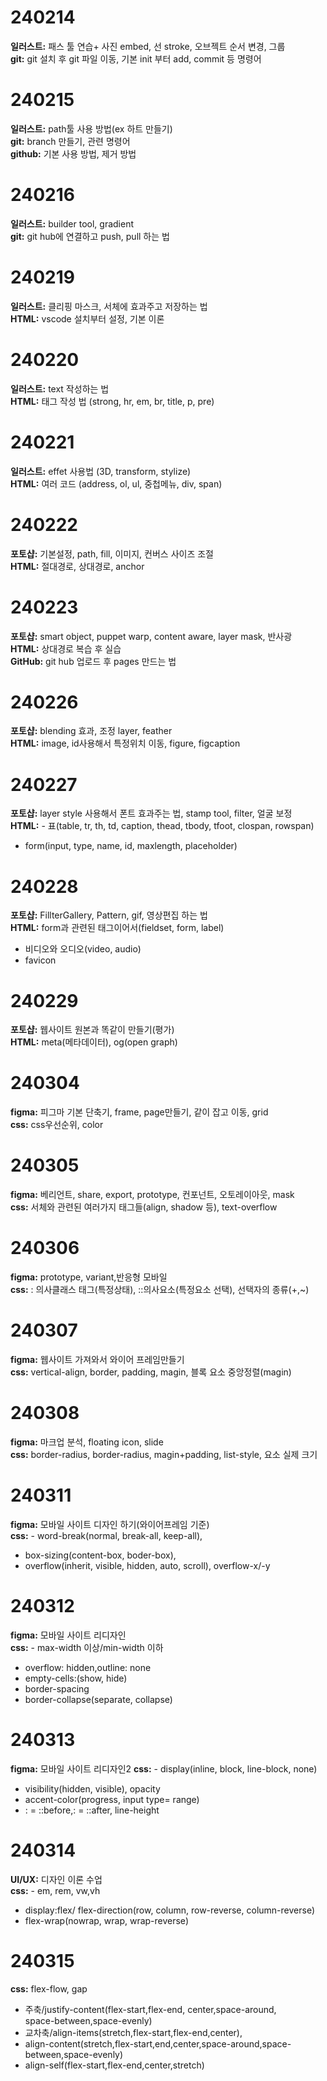 # 240214
**일러스트:** 패스 툴 연습+ 사진 embed, 선 stroke, 오브젝트 순서 변경, 그룹  
**git:** git 설치 후 git 파일 이동, 기본 init 부터 add, commit 등 명령어  

# 240215
**일러스트:** path툴 사용 방법(ex 하트 만들기)  
**git:** branch 만들기, 관련 명령어  
**github:** 기본 사용 방법, 제거 방법  

# 240216
**일러스트:** builder tool, gradient  
**git:** git hub에 연결하고 push, pull 하는 법  

# 240219
**일러스트:** 클리핑 마스크, 서체에 효과주고 저장하는 법  
**HTML:** vscode 설치부터 설정, 기본 이론  

# 240220
**일러스트:** text 작성하는 법  
**HTML:** 태그 작성 법 (strong, hr, em, br, title, p, pre)  

# 240221
**일러스트:** effet 사용법 (3D, transform, stylize)  
**HTML:** 여러 코드 (address, ol, ul, 중첩메뉴, div, span)  

# 240222
**포토샵:** 기본설정, path, fill, 이미지, 컨버스 사이즈 조절  
**HTML:** 절대경로, 상대경로, anchor  

# 240223
**포토샵:** smart object, puppet warp, content aware, layer mask, 반사광  
**HTML:** 상대경로 복습 후 실습  
**GitHub:** git hub 업로드 후 pages 만드는 법  

# 240226
**포토샵:** blending 효과, 조정 layer, feather  
**HTML:** image, id사용해서 특정위치 이동, figure, figcaption  

# 240227
**포토샵:** layer style 사용해서 폰트 효과주는 법, stamp tool, filter, 얼굴 보정  
**HTML:**  - 표(table, tr, th, td, caption, thead, tbody, tfoot, clospan, rowspan) 
 - form(input, type, name, id, maxlength, placeholder)  

# 240228
**포토샵:** FillterGallery, Pattern, gif, 영상편집 하는 법  
**HTML:** form과 관련된 태그이어서(fieldset, form, label)  
- 비디오와 오디오(video, audio)  
- favicon  

# 240229
**포토샵:** 웹사이트 원본과 똑같이 만들기(평가)  
**HTML:** meta(메타데이터), og(open graph)  

# 240304
**figma:** 피그마 기본 단축기, frame, page만들기, 같이 잡고 이동, grid  
**css:** css우선순위, color  

# 240305
**figma:** 베리언트, share, export, prototype, 컨포넌트, 오토레이아웃, mask  
**css:** 서체와 관련된 여러가지 태그들(align, shadow 등), text-overflow   

# 240306
**figma:** prototype, variant,반응형 모바일  
**css:** : 의사클래스 태그(특정상태), ::의사요소(특정요소 선택), 선택자의 종류(+,~)  

# 240307
**figma:** 웹사이트 가져와서 와이어 프레임만들기  
**css:** vertical-align, border, padding, magin, 블록 요소 중앙정렬(magin)  

# 240308
**figma:** 마크업 분석, floating icon, slide  
**css:** border-radius, border-radius, magin+padding, list-style, 요소 실제 크기  

# 240311
**figma:** 모바일 사이트 디자인 하기(와이어프레임 기준)  
**css:** - word-break(normal, break-all, keep-all),  
- box-sizing(content-box, boder-box), 
 - overflow(inherit, visible, hidden, auto, scroll), overflow-x/-y  

# 240312
**figma:** 모바일 사이트 리디자인  
**css:** - max-width 이상/min-width 이하  
- overflow: hidden,outline: none  
- empty-cells:(show, hide)  
- border-spacing  
- border-collapse(separate, collapse)  

# 240313
**figma:** 모바일 사이트 리디자인2
**css:** - display(inline, block, line-block, none)  
- visibility(hidden, visible), opacity  
- accent-color(progress, input type= range)  
- : = ::before,: = ::after, line-height  

# 240314
**UI/UX:** 디자인 이론 수업  
**css:** - em, rem, vw,vh  
- display:flex/ flex-direction(row, column, row-reverse, column-reverse)  
- flex-wrap(nowrap, wrap, wrap-reverse)  

# 240315
**css:** flex-flow, gap  
- 주축/justify-content(flex-start,flex-end, center,space-around,  
 space-between,space-evenly)  
 - 교차축/align-items(stretch,flex-start,flex-end,center),
 - align-content(stretch,flex-start,end,center,space-around,space-between,space-evenly)
 - align-self(flex-start,flex-end,center,stretch)  
